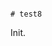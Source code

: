                                                                                                                                                                                                                                                                                                                                                                                                                                                                                                                                                                                                                    # test8

Init.
